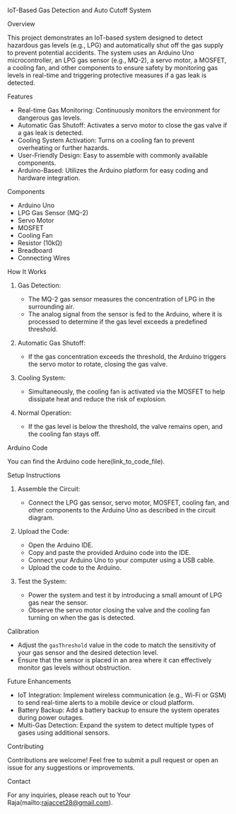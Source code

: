 
 IoT-Based Gas Detection and Auto Cutoff System

 Overview

This project demonstrates an IoT-based system designed to detect hazardous gas levels (e.g., LPG) and automatically shut off the gas supply to prevent potential accidents. The system uses an Arduino Uno microcontroller, an LPG gas sensor (e.g., MQ-2), a servo motor, a MOSFET, a cooling fan, and other components to ensure safety by monitoring gas levels in real-time and triggering protective measures if a gas leak is detected.

 Features

- Real-time Gas Monitoring: Continuously monitors the environment for dangerous gas levels.
- Automatic Gas Shutoff: Activates a servo motor to close the gas valve if a gas leak is detected.
- Cooling System Activation: Turns on a cooling fan to prevent overheating or further hazards.
- User-Friendly Design: Easy to assemble with commonly available components.
- Arduino-Based: Utilizes the Arduino platform for easy coding and hardware integration.

 Components

- Arduino Uno
- LPG Gas Sensor (MQ-2)
- Servo Motor
- MOSFET
- Cooling Fan
- Resistor (10kΩ)
- Breadboard
- Connecting Wires


 How It Works

1. Gas Detection:
   - The MQ-2 gas sensor measures the concentration of LPG in the surrounding air.
   - The analog signal from the sensor is fed to the Arduino, where it is processed to determine if the gas level exceeds a predefined threshold.

2. Automatic Gas Shutoff:
   - If the gas concentration exceeds the threshold, the Arduino triggers the servo motor to rotate, closing the gas valve.

3. Cooling System:
   - Simultaneously, the cooling fan is activated via the MOSFET to help dissipate heat and reduce the risk of explosion.

4. Normal Operation:
   - If the gas level is below the threshold, the valve remains open, and the cooling fan stays off.

 Arduino Code

You can find the Arduino code here(link_to_code_file).

 Setup Instructions

1. Assemble the Circuit:
   - Connect the LPG gas sensor, servo motor, MOSFET, cooling fan, and other components to the Arduino Uno as described in the circuit diagram.

2. Upload the Code:
   - Open the Arduino IDE.
   - Copy and paste the provided Arduino code into the IDE.
   - Connect your Arduino Uno to your computer using a USB cable.
   - Upload the code to the Arduino.

3. Test the System:
   - Power the system and test it by introducing a small amount of LPG gas near the sensor.
   - Observe the servo motor closing the valve and the cooling fan turning on when the gas is detected.

 Calibration

- Adjust the `gasThreshold` value in the code to match the sensitivity of your gas sensor and the desired detection level.
- Ensure that the sensor is placed in an area where it can effectively monitor gas levels without obstruction.

 Future Enhancements

- IoT Integration: Implement wireless communication (e.g., Wi-Fi or GSM) to send real-time alerts to a mobile device or cloud platform.
- Battery Backup: Add a battery backup to ensure the system operates during power outages.
- Multi-Gas Detection: Expand the system to detect multiple types of gases using additional sensors.

 Contributing

Contributions are welcome! Feel free to submit a pull request or open an issue for any suggestions or improvements.

 Contact

For any inquiries, please reach out to Your Raja(mailto:rajaccet28@gmail.com).
